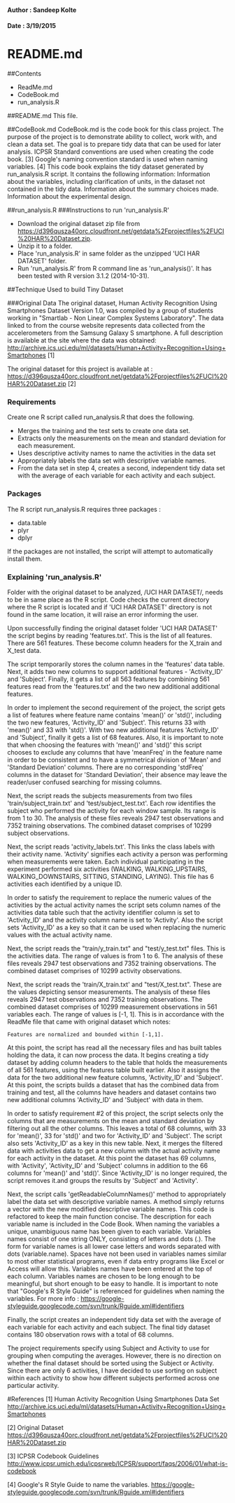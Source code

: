 #### Author : Sandeep Kolte
#### Date : 3/19/2015

# README.md
##Contents
* ReadMe.md
* CodeBook.md
* run_analysis.R

##README.md
This file.

##CodeBook.md
CodeBook.md is the code book for this class project. The purpose of the project is to demonstrate  ability to collect, work with, and clean a data set. The goal is to prepare tidy data that can be used for later analysis. ICPSR Standard conventions are used when creating the code book. [3] Google's naming convention standard is used when naming variables. [4]
This code book explains the tidy dataset generated by run_analysis.R script. It contains the following information:
Information about the variables, including clarification of units, in the dataset not contained in the tidy data.
Information about the summary choices made.
Information about the experimental design.

##run_analysis.R
###Instructions to run 'run_analysis.R'
* Download the original dataset zip file from https://d396qusza40orc.cloudfront.net/getdata%2Fprojectfiles%2FUCI%20HAR%20Dataset.zip.
* Unzip it to a folder. 
* Place 'run_analysis.R' in same folder as the unzipped 'UCI HAR DATASET' folder.
* Run 'run_analysis.R' from R command line as 'run_analysis()'. It has been tested with R version 3.1.2 (2014-10-31).


##Technique Used to build Tiny Dataset

###Original Data
The original dataset, Human Activity Recognition Using Smartphones Dataset Version 1.0, was compiled by a group of students working in "Smartlab - Non Linear Complex Systems Laboratory".
The data linked to from the course website represents data collected from the accelerometers from the Samsung Galaxy S smartphone. A full description is available at the site where the data was obtained: 
http://archive.ics.uci.edu/ml/datasets/Human+Activity+Recognition+Using+Smartphones [1]

The original dataset for this project is available at :
https://d396qusza40orc.cloudfront.net/getdata%2Fprojectfiles%2FUCI%20HAR%20Dataset.zip [2]

### Requirements
Create one R script called run_analysis.R that does the following. 
* Merges the training and the test sets to create one data set.
* Extracts only the measurements on the mean and standard deviation for each measurement. 
* Uses descriptive activity names to name the activities in the data set
* Appropriately labels the data set with descriptive variable names. 
* From the data set in step 4, creates a second, independent tidy data set with the average of each variable for each activity and each subject.

### Packages
The R script run_analysis.R requires three packages :
* data.table
* plyr
* dplyr

If the packages are not installed, the script will attempt to automatically install them.
       
### Explaining 'run_analysis.R'
Folder with the original dataset to be analyzed, /UCI HAR DATASET/, needs to be in same place as the R script. Code checks the current directory where 
the R script is located and if 'UCI HAR DATASET' directory is not found in the same location, it will raise an error informing the user.
        
Upon successfully finding the original dataset folder 'UCI HAR DATASET' the script begins by reading 'features.txt'. This is the list of all features. There are 561 features. These become column headers for the X_train and X_test data.
        
The script temporarily stores the column names in the 'features' data table. Next, it adds two new columns to support additional features - 'Activity_ID' and 'Subject'. Finally, it gets a list of all 563 features by combining 561 features read from the 'features.txt' and the two new additional additional features.
        
In order to implement the second requirement of the project, the script gets a list of features where feature name contains 'mean()' or 'std()', including the two new features, 'Activity_ID' and 'Subject'. This returns 33 with 'mean()' and 33 with 'std()'. With two new additional features 'Activity_ID' and 'Subject', finally it gets a list of 68 features. Also, it is important to note that when choosing the features with 'mean()' and 'std()' this script chooses to exclude any columns that have 'meanFreq' in the feature name in order to be consistent and to have a symmetrical division of 'Mean' and 'Standard Deviation' columns. There are no corresponding 'stdFreq' columns in the dataset for 'Standard Deviation', their absence may leave the reader/user confused searching for missing columns.

Next, the script reads the subjects measurements from two files 'train/subject_train.txt' and 'test/subject_test.txt'. Each row identifies the subject who performed the activity for each window sample. Its range is from 1 to 30. The analysis of these files reveals 2947 test observations and 7352 training observations. The combined dataset comprises of 10299 subject observations.
       
Next, the script reads 'activity_labels.txt'. This links the class labels with their activity name. 'Activity' signifies each activity a person was performing when measurements were taken. Each individual participating in the experiment performed six activities (WALKING, WALKING_UPSTAIRS, WALKING_DOWNSTAIRS, SITTING, STANDING, LAYING). This file has 6 activities each identified by a unique ID. 

In order to satisfy the requirement to replace the numeric values of the activities by the actual activity names the script sets column names of the activities data table such that the activity identifier column is set to 'Activity_ID' and the activity column name is set to 'Activity'. Also the script sets 'Activity_ID' as a key so that it can be used when replacing the numeric values with the actual activity name. 
        
Next, the script reads the "train/y_train.txt" and "test/y_test.txt" files. This is the activities data. The range of values is from 1 to 6. The analysis of these files reveals 2947 test observations and 7352 training observations. The combined dataset comprises of 10299 activity observations.
        
Next, the script reads the 'train/X_train.txt' and "test/X_test.txt". These are the values depicting sensor measurements. The analysis of these files reveals 2947 test observations and 7352 training observations. The combined dataset comprises of 10299 measurement observations in 561 variables each. The range of values is [-1, 1]. This is in accordance with the ReadMe file that came with original dataset which notes:

``` Features are normalized and bounded within [-1,1]. ```
       
At this point, the script has read all the necessary files and has built tables holding the data, it can now process the data. It begins creating a tidy dataset by adding column headers to the table that holds the measurements of all 561 features, using the features table built earlier. Also it assigns the data for the two additional new feature columns, 'Activity_ID' and 'Subject'. At this point, the scripts builds a dataset that has the combined data from training and test, all the columns have headers and dataset contains two new additional columns 'Activity_ID' and 'Subject' with data in them.
       
In order to satisfy requirement #2 of this project, the script selects only the columns that are measurements on the mean and standard deviation by filtering out all the other columns. This leaves a total of 68 columns, with 33 for 'mean()', 33 for 'std()' and two for 'Activity_ID' and 'Subject'. The script also sets 'Activity_ID' as a key in this new table. Next, it merges the filtered data with activities data to get a new column with the actual activity name for each activity in the dataset. At this point the dataset has 69 columns, with 'Activity', 'Activity_ID' and 'Subject' columns in addition to the 66 columns for 'mean()' and 'std()'. Since 'Activity_ID' is no longer required, the script removes it.and groups the results by 'Subject' and 'Activity'.
        
Next, the script calls 'getReadableColumnNames()' method to appropriately label the data set with descriptive variable names. A method simply returns a vector with the new modified descriptive variable names. This code is refactored to keep the main function concise. The description for each variable name is included in the Code Book. When naming the variables a unique, unambiguous name has been given to each variable. Variables names consist of one string ONLY, consisting of letters and dots (.). The form for variable names is all lower case letters and words separated with dots (variable.name). Spaces have not been used in variables names similar to most other statistical programs, even if data entry programs like Excel or Access will allow this. Variables names have been entered at the top of each column. Variables names are chosen to be long enough to be meaningful, but short enough to be easy to handle. 
It is important to note that "Google's R Style Guide" is referenced for guidelines when naming the variables. For more info : https://google-styleguide.googlecode.com/svn/trunk/Rguide.xml#identifiers

Finally, the script creates an independent tidy data set with the average of each variable for each activity and each subject. The final tidy dataset contains 180 observation rows with a total of 68 columns.

The project requirements specify using Subject and Activity to use for grouping when computing the averages. However, there is no direction on whether the final dataset should be sorted using the Subject or Activity. Since there are only 6 activities, I have decided to use sorting on subject within each activity to show how different subjects performed across one particular activity.

#References
[1] Human Activity Recognition Using Smartphones Data Set 
http://archive.ics.uci.edu/ml/datasets/Human+Activity+Recognition+Using+Smartphones 

[2] Original Dataset
https://d396qusza40orc.cloudfront.net/getdata%2Fprojectfiles%2FUCI%20HAR%20Dataset.zip 

[3] ICPSR Codebook Guidelines
http://www.icpsr.umich.edu/icpsrweb/ICPSR/support/faqs/2006/01/what-is-codebook

[4] Google's R Style Guide to name the variables. 
https://google-styleguide.googlecode.com/svn/trunk/Rguide.xml#identifiers
